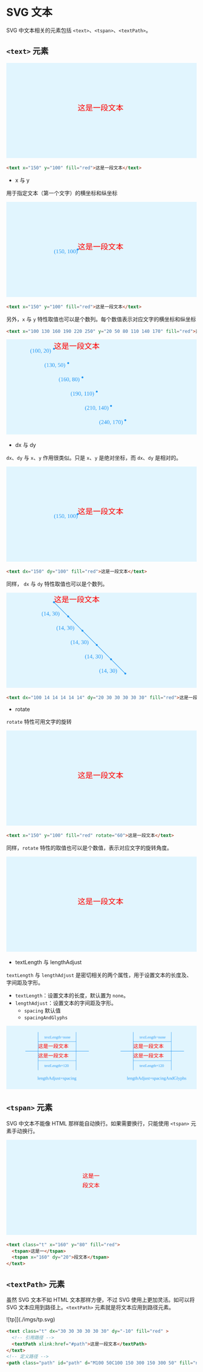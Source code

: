 # SVG 文本

SVG 中文本相关的元素包括 `<text>`、`<tspan>`、`<textPath>`。

## `<text>` 元素

![text](./imgs/text.svg)

```html
<text x="150" y="100" fill="red">这是一段文本</text>
```

- x 与 y

用于指定文本（第一个文字）的横坐标和纵坐标

![text](./imgs/xy0.svg)

```html
<text x="150" y="100" fill="red">这是一段文本</text>
```
另外，`x` 与 `y` 特性取值也可以是个数列。每个数值表示对应文字的横坐标和纵坐标

```html
<text x="100 130 160 190 220 250" y="20 50 80 110 140 170" fill="red">这是一段文本</text>
```

![xy](./imgs/xy1.svg)

- dx 与 dy

`dx`、`dy` 与 `x`、`y` 作用很类似。只是 `x`、`y` 是绝对坐标，而 `dx`、`dy` 是相对的。

![dxy](./imgs/dxy0.svg)

```html
<text dx="150" dy="100" fill="red">这是一段文本</text>
```

同样， `dx` 与 `dy` 特性取值也可以是个数列。

![dxy](./imgs/dxy1.svg)

```html
<text dx="100 14 14 14 14 14" dy="20 30 30 30 30 30" fill="red">这是一段文本</text>
```

- rotate

`rotate` 特性可用文字的旋转

![rotate](./imgs/rotate0.svg)

```html
<text x="150" y="100" fill="red" rotate="60">这是一段文本</text>
```
同样，`rotate` 特性的取值也可以是个数值，表示对应文字的旋转角度。

![rotate1](./imgs/rotate1.svg)

- textLength 与 lengthAdjust


`textLength` 与 `lengthAdjust` 是密切相关的两个属性，用于设置文本的长度及、字间距及字形。

- `textLength`：设置文本的长度，默认置为 `none`。
- `lengthAdjust`：设置文本的字间距及字形。
  - `spacing` 默认值
  - `spacingAndGlyphs`

![la](./imgs/la.svg)


## `<tspan>` 元素

SVG 中文本不能像 HTML 那样能自动换行。如果需要换行，只能使用 `<tspan>` 元素手动换行。

![tspan](./imgs/tspan.svg)

```html
<text class="t" x="160" y="80" fill="red">
  <tspan>这是一</tspan>
  <tspan x="160" dy="20">段文本</tspan>
</text>
```

## `<textPath>` 元素

虽然 SVG 文本不如 HTML 文本那样方便，不过 SVG 使用上更加灵活。如可以将 SVG 文本应用到路径上。`<textPath>` 元素就是将文本应用到路径元素。

![tp]](./imgs/tp.svg)

```html
<text class="t" dx="30 30 30 30 30 30" dy="-10" fill="red" >
  <!-- 引用路径 -->
  <textPath xlink:href="#path">这是一段文本</textPath>
</text>
<!-- 定义路径 -->
<path class="path" id="path" d="M100 50C100 150 300 150 300 50" fill="none" stroke="#f1c7c4" stroke-width="" />
```
